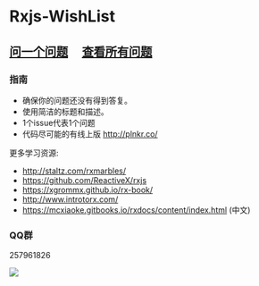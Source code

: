 # Rxjs-WishList


## [问一个问题](https://github.com/dreambo8563/Rxjs-WishList/issues/new) &nbsp;&nbsp;&nbsp; [查看所有问题](https://github.com/dreambo8563/Rxjs-WishList/issues?utf8=%E2%9C%93&q=is%3Aissue+)

### 指南

- 确保你的问题还没有得到答复。
- 使用简洁的标题和描述。
- 1个issue代表1个问题
- 代码尽可能的有线上版 http://plnkr.co/

更多学习资源:

- http://staltz.com/rxmarbles/
- https://github.com/ReactiveX/rxjs
- https://xgrommx.github.io/rx-book/
- http://www.introtorx.com/
- https://mcxiaoke.gitbooks.io/rxdocs/content/index.html (中文)

### QQ群

257961826

![](http://7xpbag.com1.z0.glb.clouddn.com/687474703a2f2f692e696d6775722e636f6d2f4149696d5138432e6a7067.jpeg)
